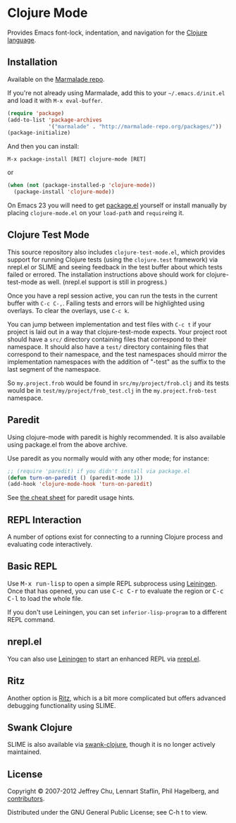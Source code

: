 # Clojure Mode

Provides Emacs font-lock, indentation, and navigation for the
[Clojure language](http://clojure.org).

## Installation

Available on the [Marmalade repo](http://marmalade-repo.org/packages/clojure-mode).

If you're not already using Marmalade, add this to your
`~/.emacs.d/init.el` and load it with `M-x eval-buffer`.

```lisp
(require 'package)
(add-to-list 'package-archives
             '("marmalade" . "http://marmalade-repo.org/packages/"))
(package-initialize)
```

And then you can install:

`M-x package-install [RET] clojure-mode [RET]`

or

```lisp
(when (not (package-installed-p 'clojure-mode))
  (package-install 'clojure-mode))
```

On Emacs 23 you will need to get [package.el](http://bit.ly/pkg-el23)
yourself or install manually by placing `clojure-mode.el` on your `load-path`
and `require`ing it.

## Clojure Test Mode

This source repository also includes `clojure-test-mode.el`, which
provides support for running Clojure tests (using the `clojure.test`
framework) via nrepl.el or SLIME and seeing feedback in the test
buffer about which tests failed or errored. The installation
instructions above should work for clojure-test-mode as well.
(nrepl.el support is still in progress.)

Once you have a repl session active, you can run the tests in the
current buffer with `C-c C-,`. Failing tests and errors will be
highlighted using overlays. To clear the overlays, use `C-c k`.

You can jump between implementation and test files with `C-c t` if
your project is laid out in a way that clojure-test-mode expects. Your
project root should have a `src/` directory containing files that
correspond to their namespace. It should also have a `test/` directory
containing files that correspond to their namespace, and the test
namespaces should mirror the implementation namespaces with the
addition of "-test" as the suffix to the last segment of the namespace.

So `my.project.frob` would be found in `src/my/project/frob.clj` and
its tests would be in `test/my/project/frob_test.clj` in the
`my.project.frob-test` namespace.

## Paredit

Using clojure-mode with paredit is highly recommended. It is also
available using package.el from the above archive.

Use paredit as you normally would with any other mode; for instance:

```lisp
;; (require 'paredit) if you didn't install via package.el
(defun turn-on-paredit () (paredit-mode 1))
(add-hook 'clojure-mode-hook 'turn-on-paredit)
```

See [the cheat sheet](http://www.emacswiki.org/emacs/PareditCheatsheet)
for paredit usage hints.

## REPL Interaction

A number of options exist for connecting to a running Clojure process
and evaluating code interactively.

## Basic REPL

Use <kbd>M-x run-lisp</kbd> to open a simple REPL subprocess using
[Leiningen](http://github.com/technomancy/leiningen). Once that has
opened, you can use <kbd>C-c C-r</kbd> to evaluate the region or
<kbd>C-c C-l</kbd> to load the whole file.

If you don't use Leiningen, you can set `inferior-lisp-program` to
a different REPL command.

## nrepl.el

You can also use [Leiningen](http://leiningen.org) to start an
enhanced REPL via [nrepl.el](https://github.com/kingtim/nrepl.el).

## Ritz

Another option is [Ritz](https://github.com/pallet/ritz), which is a
bit more complicated but offers advanced debugging functionality using
SLIME.

## Swank Clojure

SLIME is also available via
[swank-clojure](http://github.com/technomancy/swank-clojure), though
it is no longer actively maintained.

## License

Copyright © 2007-2012 Jeffrey Chu, Lennart Staflin, Phil Hagelberg,
and [contributors](https://github.com/technomancy/clojure-mode/contributors).

Distributed under the GNU General Public License; see C-h t to view.
